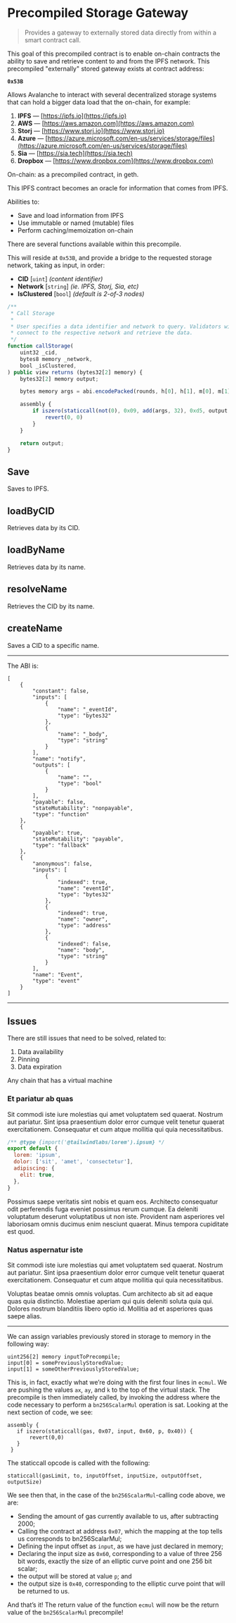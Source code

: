 # Precompiled Storage Gateway

> Provides a gateway to externally stored data directly from within a smart contract call.

This goal of this precompiled contract is to enable on-chain contracts the ability to save and retrieve content to and from the IPFS network. This precompiled "externally" stored gateway exists at contract address:

__`0x53B`__

Allows Avalanche to interact with several decentralized storage systems that can hold a bigger data load that the on-chain, for example:

1. __IPFS__ — [https://ipfs.io](https://ipfs.io)
2. __AWS__ — [https://aws.amazon.com](https://aws.amazon.com)
3. __Storj__ — [https://www.storj.io](https://www.storj.io)
4. __Azure__ — [https://azure.microsoft.com/en-us/services/storage/files](https://azure.microsoft.com/en-us/services/storage/files)
5. __Sia__ — [https://sia.tech](https://sia.tech)
6. __Dropbox__ — [https://www.dropbox.com](https://www.dropbox.com)

On-chain: as a precompiled contract, in geth.

This IPFS contract becomes an oracle for information that comes from IPFS.

Abilities to:

- Save and load information from IPFS
- Use immutable or named (mutable) files
- Perform caching/memoization on-chain

There are several functions available within this precompile.

This will reside at `0x53B`, and provide a bridge to the requested storage network, taking as input, in order:
- __CID__ [`uint`] _(content identifier)_
- __Network__ [`string`] _(ie. IPFS, Storj, Sia, etc)_
- __IsClustered__ [`bool`] _(default is 2-of-3 nodes)_

```js
/**
 * Call Storage
 *
 * User specifies a data identifier and network to query. Validators will
 * connect to the respective network and retrieve the data.
 */
function callStorage(
    uint32 _cid,
    bytes8 memory _network,
    bool _isClustered,
) public view returns (bytes32[2] memory) {
    bytes32[2] memory output;

    bytes memory args = abi.encodePacked(rounds, h[0], h[1], m[0], m[1], m[2], m[3], t[0], t[1], f);

    assembly {
        if iszero(staticcall(not(0), 0x09, add(args, 32), 0xd5, output, 0x40)) {
            revert(0, 0)
        }
    }

    return output;
}
```

## Save

Saves to IPFS.

## loadByCID

Retrieves data by its CID.

## loadByName

Retrieves data by its name.

## resolveName

Retrieves the CID by its name.

## createName

Saves a CID to a specific name.

---

The ABI is:

```
[
	{
		"constant": false,
		"inputs": [
			{
				"name": "_eventId",
				"type": "bytes32"
			},
			{
				"name": "_body",
				"type": "string"
			}
		],
		"name": "notify",
		"outputs": [
			{
				"name": "",
				"type": "bool"
			}
		],
		"payable": false,
		"stateMutability": "nonpayable",
		"type": "function"
	},
	{
		"payable": true,
		"stateMutability": "payable",
		"type": "fallback"
	},
	{
		"anonymous": false,
		"inputs": [
			{
				"indexed": true,
				"name": "eventId",
				"type": "bytes32"
			},
			{
				"indexed": true,
				"name": "owner",
				"type": "address"
			},
			{
				"indexed": false,
				"name": "body",
				"type": "string"
			}
		],
		"name": "Event",
		"type": "event"
	}
]
```

---

## Issues

There are still issues that need to be solved, related to:

1. Data availability
2. Pinning
3. Data expiration

Any chain that has a virtual machine  
### Et pariatur ab quas

Sit commodi iste iure molestias qui amet voluptatem sed quaerat. Nostrum aut pariatur. Sint ipsa praesentium dolor error cumque velit tenetur quaerat exercitationem. Consequatur et cum atque mollitia qui quia necessitatibus.

```js
/** @type {import('@tailwindlabs/lorem').ipsum} */
export default {
  lorem: 'ipsum',
  dolor: ['sit', 'amet', 'consectetur'],
  adipiscing: {
    elit: true,
  },
}
```

Possimus saepe veritatis sint nobis et quam eos. Architecto consequatur odit perferendis fuga eveniet possimus rerum cumque. Ea deleniti voluptatum deserunt voluptatibus ut non iste. Provident nam asperiores vel laboriosam omnis ducimus enim nesciunt quaerat. Minus tempora cupiditate est quod.

### Natus aspernatur iste

Sit commodi iste iure molestias qui amet voluptatem sed quaerat. Nostrum aut pariatur. Sint ipsa praesentium dolor error cumque velit tenetur quaerat exercitationem. Consequatur et cum atque mollitia qui quia necessitatibus.

Voluptas beatae omnis omnis voluptas. Cum architecto ab sit ad eaque quas quia distinctio. Molestiae aperiam qui quis deleniti soluta quia qui. Dolores nostrum blanditiis libero optio id. Mollitia ad et asperiores quas saepe alias.

---

We can assign variables previously stored in storage to memory in the following way:

```
uint256[2] memory inputToPrecompile;
input[0] = somePreviouslyStoredValue;
input[1] = someOtherPreviouslyStoredValue;
```

This is, in fact, exactly what we’re doing with the first four lines in `ecmul`. We are pushing the values `ax`, `ay`, and `k` to the top of the virtual stack. The precompile is then immediately called, by invoking the address where the code necessary to perform a `bn256ScalarMul` operation is sat. Looking at the next section of code, we see:

```
assembly {
   if iszero(staticcall(gas, 0x07, input, 0x60, p, 0x40)) {
       revert(0,0)
   }
 }
```

The staticcall opcode is called with the following:

```
staticcall(gasLimit, to, inputOffset, inputSize, outputOffset, outputSize)
```

We see then that, in the case of the `bn256ScalarMul`-calling code above, we are:

- Sending the amount of gas currently available to us, after subtracting 2000;
- Calling the contract at address `0x07`, which the mapping at the top tells us corresponds to bn256ScalarMul;
- Defining the input offset as `input`, as we have just declared in memory;
- Declaring the input size as `0x60`, corresponding to a value of three 256 bit words, exactly the size of an elliptic curve point and one 256 bit scalar;
- the output will be stored at value `p`; and
- the output size is `0x40`, corresponding to the elliptic curve point that will be returned to us.

And that’s it!
The return value of the function `ecmul` will now be the return value of the `bn256ScalarMul` precompile!
